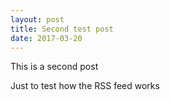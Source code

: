 ```yaml
---
layout: post
title: Second test post
date: 2017-03-20
---
```


This is a second post

Just to test how the RSS feed works
